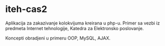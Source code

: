 # iteh-cas2

Aplikacija za zakazivanje kolokvijuma kreirana u php-u.
Primer sa vezbi iz predmeta Internet tehnologije, Katedra za Elektronsko poslovanje.

Koncepti obradjeni u primeru OOP, MySQL, AJAX.
